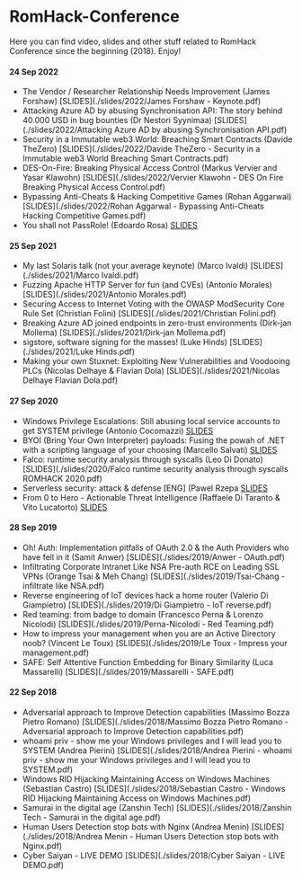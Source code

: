 # RomHack-Conference
Here you can find video, slides and other stuff related to RomHack Conference since the beginning (2018). Enjoy!

#### 24 Sep 2022

* The Vendor / Researcher Relationship Needs Improvement (James Forshaw) [SLIDES](./slides/2022/James Forshaw - Keynote.pdf)
* Attacking Azure AD by abusing Synchronisation API: The story behind 40.000 USD in bug bounties (Dr Nestori Syynimaa) [SLIDES](./slides/2022/Attacking Azure AD by abusing Synchronisation API.pdf)
* Security in a Immutable web3 World: Breaching Smart Contracts (Davide TheZero) [SLIDES](./slides/2022/Davide TheZero - Security in a Immutable web3 World Breaching Smart Contracts.pdf)
* DES-On-Fire: Breaking Physical Access Control (Markus Vervier and Yasar Klawohn) [SLIDES](./slides/2022/Vervier Klawohn - DES On Fire Breaking Physical Access Control.pdf)
* Bypassing Anti-Cheats & Hacking Competitive Games (Rohan Aggarwal) [SLIDES](./slides/2022/Rohan Aggarwal - Bypassing Anti-Cheats  Hacking Competitive Games.pdf)
* You shall not PassRole! (Edoardo Rosa) [SLIDES](./slides/2022/You_shall_not_PassRole.pdf)

#### 25 Sep 2021

* My last Solaris talk (not your average keynote) (Marco Ivaldi) [SLIDES](./slides/2021/Marco Ivaldi.pdf)
* Fuzzing Apache HTTP Server for fun (and CVEs) (Antonio Morales) [SLIDES](./slides/2021/Antonio Morales.pdf)
* Securing Access to Internet Voting with the OWASP ModSecurity Core Rule Set (Christian Folini) [SLIDES](./slides/2021/Christian Folini.pdf)
* Breaking Azure AD joined endpoints in zero-trust environments (Dirk-jan Mollema) [SLIDES](./slides/2021/Dirk-jan Mollema.pdf)
* sigstore, software signing for the masses! (Luke Hinds) [SLIDES](./slides/2021/Luke Hinds.pdf)
* Making your own Stuxnet: Exploiting New Vulnerabilities and Voodooing PLCs (Nicolas Delhaye & Flavian Dola) [SLIDES](./slides/2021/Nicolas Delhaye Flavian Dola.pdf)

#### 27 Sep 2020

* Windows Privilege Escalations: Still abusing local service accounts to get SYSTEM privilege (Antonio Cocomazzi) [SLIDES](./slides/2020/slides-Cocomazzi.pdf)
* BYOI (Bring Your Own Interpreter) payloads: Fusing the powah of .NET with a scripting language of your choosing (Marcello Salvati) [SLIDES](./slides/2020/slides-Salvati.pdf)
* Falco: runtime security analysis through syscalls (Leo Di Donato) [SLIDES](./slides/2020/Falco runtime security analysis through syscalls ROMHACK 2020.pdf)
* Serverless security: attack & defense [ENG] (Pawel Rzepa [SLIDES](./slides/2020/slides-Rzepa.pdf)
* From 0 to Hero - Actionable Threat Intelligence (Raffaele Di Taranto & Vito Lucatorto) [SLIDES](./slides/2020/slides-DiTaranto_Lucatorto.pdf)

#### 28 Sep 2019

* Oh! Auth: Implementation pitfalls of OAuth 2.0 & the Auth Providers who have fell in it (Samit Anwer) [SLIDES](./slides/2019/Anwer - OAuth.pdf)
* Infiltrating Corporate Intranet Like NSA Pre-auth RCE on Leading SSL VPNs (Orange Tsai & Meh Chang) [SLIDES](./slides/2019/Tsai-Chang - infiltrate like NSA.pdf)
* Reverse engineering of IoT devices hack a home router (Valerio Di Giampietro) [SLIDES](./slides/2019/Di Giampietro - IoT reverse.pdf)
* Red teaming: from badge to domain (Francesco Perna & Lorenzo Nicolodi) [SLIDES](./slides/2019/Perna-Nicolodi - Red Teaming.pdf)
* How to impress your management when you are an Active Directory noob? (Vincent Le Toux) [SLIDES](./slides/2019/Le Toux - Impress your management.pdf)
* SAFE: Self Attentive Function Embedding for Binary Similarity (Luca Massarelli) [SLIDES](./slides/2019/Massarelli - SAFE.pdf)

#### 22 Sep 2018

* Adversarial approach to Improve Detection capabilities (Massimo Bozza Pietro Romano) [SLIDES](./slides/2018/Massimo Bozza Pietro Romano - Adversarial approach to Improve Detection capabilities.pdf)
* whoami priv - show me your Windows privileges and I will lead you to SYSTEM (Andrea Pierini) [SLIDES](./slides/2018/Andrea Pierini - whoami priv - show me your Windows privileges and I will lead you to SYSTEM.pdf)
* Windows RID Hijacking Maintaining Access on Windows Machines (Sebastian Castro) [SLIDES](./slides/2018/Sebastian Castro - Windows RID Hijacking Maintaining Access on Windows Machines.pdf)
* Samurai in the digital age (Zanshin Tech) [SLIDES](./slides/2018/Zanshin Tech - Samurai in the digital age.pdf)
* Human Users Detection stop bots with Nginx (Andrea Menin) [SLIDES](./slides/2018/Andrea Menin - Human Users Detection stop bots with Nginx.pdf)
* Cyber Saiyan - LIVE DEMO [SLIDES](./slides/2018/Cyber Saiyan - LIVE DEMO.pdf)

